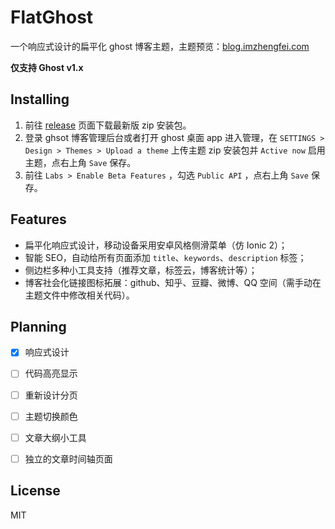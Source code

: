 # FlatGhost
一个响应式设计的扁平化 ghost 博客主题，主题预览：[blog.imzhengfei.com](https://blog.imzhengfei.com)

**仅支持 Ghost v1.x**


## Installing

1. 前往 [release](https://github.com/imzhengfei/ghost-theme-flatghost/releases) 页面下载最新版 zip 安装包。
2. 登录 ghsot 博客管理后台或者打开 ghost 桌面 app 进入管理，在 `SETTINGS > Design > Themes > Upload a theme` 上传主题 zip 安装包并 `Active now` 启用主题，点右上角 `Save` 保存。
3. 前往 `Labs > Enable Beta Features` ，勾选 `Public API` ，点右上角 `Save` 保存。



## Features

*   扁平化响应式设计，移动设备采用安卓风格侧滑菜单（仿 Ionic 2）；
*   智能 SEO，自动给所有页面添加 `title`、`keywords`、`description`  标签；
*   侧边栏多种小工具支持（推荐文章，标签云，博客统计等）；
*   博客社会化链接图标拓展：github、知乎、豆瓣、微博、QQ 空间（需手动在主题文件中修改相关代码）。



## Planning

-   [x] 响应式设计
-   [ ] 代码高亮显示
-   [ ] 重新设计分页
-   [ ] 主题切换颜色
-   [ ] 文章大纲小工具
-   [ ] 独立的文章时间轴页面



## License

MIT

